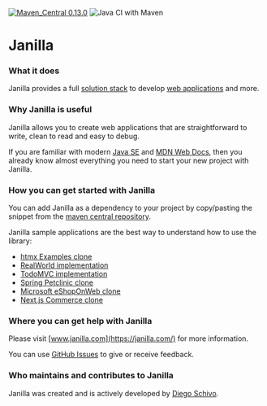 [![Maven_Central 0.13.0](https://img.shields.io/badge/Maven_Central-0.13.0-green)](https://central.sonatype.com/artifact/com.janilla/janilla)
![Java CI with Maven](https://github.com/diego-schivo/janilla/actions/workflows/maven.yml/badge.svg)

# Janilla

### What it does

Janilla provides a full [solution stack](https://en.wikipedia.org/wiki/Solution_stack) to develop [web applications](https://en.wikipedia.org/wiki/Web_application) and more.

### Why Janilla is useful

Janilla allows you to create web applications that are straightforward to write, clean to read and easy to debug.
 
If you are familiar with modern [Java SE](https://docs.oracle.com/en/java/javase/21/index.html) and [MDN Web Docs](https://developer.mozilla.org/), then you already know almost everything you need to start your new project with Janilla.

### How you can get started with Janilla

You can add Janilla as a dependency to your project by copy/pasting the snippet from the [maven central repository](https://central.sonatype.com/artifact/com.janilla/janilla/overview).

Janilla sample applications are the best way to understand how to use the library:

- [htmx Examples clone](https://github.com/diego-schivo/janilla-uxpatterns)
- [RealWorld implementation](https://github.com/diego-schivo/janilla-conduit)
- [TodoMVC implementation](https://github.com/diego-schivo/janilla-todomvc)
- [Spring Petclinic clone](https://github.com/diego-schivo/janilla-petclinic)
- [Microsoft eShopOnWeb clone](https://github.com/diego-schivo/janilla-eshopweb)
- [Next.js Commerce clone](https://github.com/diego-schivo/janilla-commerce)

### Where you can get help with Janilla

Please visit [www.janilla.com](https://janilla.com/) for more information.

You can use [GitHub Issues](https://github.com/diego-schivo/janilla/issues) to give or receive feedback.

### Who maintains and contributes to Janilla

Janilla was created and is actively developed by [Diego Schivo](https://github.com/diego-schivo).
